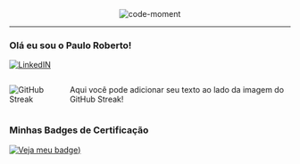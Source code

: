 <div align="center">
  <img src="https://github.com/user-attachments/assets/2cdd61c5-d4b7-456c-8b0c-584f880d46ee" alt="code-moment">
</div>

---

### Olá eu sou o Paulo Roberto! 

[![LinkedIN](https://img.shields.io/badge/LinkedIn-0077B5?style=for-the-badge&logo=linkedin&logoColor=white)](https://www.linkedin.com/in/pcastroneto/)

<div style="display: flex; justify-content: center; align-items: center;">
  <img src="https://streak-stats.demolab.com?user=Pcastroneto&theme=dark&hide_border=true&border_radius=6.4&locale=pt_BR&background=000000&ring=B71001&fire=D51301&currStreakLabel=FF1601&hide_longest_streak=true" alt="GitHub Streak" />
  <p style="margin-left: 20px;">Aqui você pode adicionar seu texto ao lado da imagem do GitHub Streak!</p>
</div>

<div data-iframe-width="150" data-iframe-height="270" data-share-badge-id="d6bdb4ad-036e-460c-8831-1551e61ece62" data-share-badge-host="https://www.credly.com"></div>
<script type="text/javascript" async src=""></script>

### Minhas Badges de Certificação

[![Veja meu badge]([))](https://www.credly.com/badges/d6bdb4ad-036e-460c-8831-1551e61ece62)
